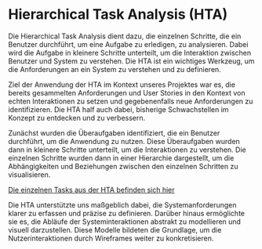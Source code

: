 # Hierarchical Task Analysis (HTA)

Die Hierarchical Task Analysis dient dazu, die einzelnen Schritte, die ein Benutzer durchführt, um eine Aufgabe zu
erledigen, zu analysieren. Dabei wird die Aufgabe in kleinere Schritte unterteilt, um die Interaktion zwischen Benutzer
und System zu verstehen. Die HTA ist ein wichtiges Werkzeug, um die Anforderungen an ein System zu verstehen und zu
definieren.

Ziel der Anwendung der HTA im Kontext unseres Projektes war es, die bereits gesammelten Anforderungen und User Stories
in den Kontext von echten Interaktionen zu setzen und gegebenenfalls neue Anforderungen zu identifizieren.
Die HTA half auch dabei, bisherige Schwachstellen im Konzept zu entdecken und zu verbessern.

Zunächst wurden die Überaufgaben identifiziert, die ein Benutzer durchführt, um die Anwendung zu nutzen. Diese
Überaufgaben wurden dann in kleinere Schritte unterteilt, um die Interaktionen zu verstehen. Die einzelnen Schritte
wurden dann in einer Hierarchie dargestellt, um die Abhängigkeiten und Beziehungen zwischen den einzelnen Schritten zu
visualisieren.

[Die einzelnen Tasks aus der HTA befinden sich hier](HTA/README.md)

Die HTA unterstützte uns maßgeblich dabei, die Systemanforderungen klarer zu erfassen und präzise zu definieren. Darüber hinaus ermöglichte sie es, die Abläufe der Systeminteraktionen abstrakt zu modellieren und visuell darzustellen. Diese Modelle bildeten die Grundlage, um die Nutzerinteraktionen durch Wireframes weiter zu konkretisieren.

